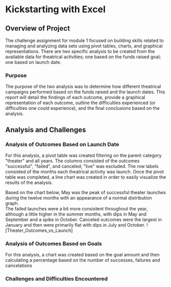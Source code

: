 # Kickstarting with Excel

## Overview of Project
The challenge assignment for module 1 focused on building skills related to managing and analyzing data sets using pivot tables, charts, 
and graphical representations. There are two specific analysis to be created from the available data for theatrical activities;
one based on the funds raised goal; one based on launch date. 


### Purpose
The purpose of the two analysis was to determine how different theatrical campaigns performed based on the funds raised and the launch dates. 
This report will detail the findings of each outcome, provide a graphical representation of each outcome, outline the difficulties experienced
(or difficulties one could experience), and the final conclusions based on the analysis.  


## Analysis and Challenges

### Analysis of Outcomes Based on Launch Date
For this analysis, a pivot table was created filtering on the parent category "theater" and all years.  The columns consisted of the outcomes 
"successful", "failed", and canceled; "live" was excluded.  The row labels consisted of the months each theatrical activity was launch.  Once the 
pivot table was completed, a line chart was created in order to easily visualize the results of the analysis.   

Based on the chart below, May was the peak of successful theater launches during the twelve months with an appearance of a normal distribution graph.  
The failed launches were a bit more consistent throughout the year, although a little higher in the summer months, with dips in May and September and a 
spike in October.  Canceled outcomes were the largest in January and then were primarily flat with dips in July and October. 
![Theater_Outcomes_vs_Launch]


### Analysis of Outcomes Based on Goals
For this analysis, a chart was created based on the goal amount and then calculating a percentage based on the number of successes, failures and cancelations

### Challenges and Difficulties Encountered
